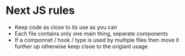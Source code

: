 # Next JS rules

- Keep code as close to its use as you can
- Each file contains only one main thing, seperate components
- If a componnet / hook / type is used by multiple files then move it further up otherwise keep clsoe to the origianl usage